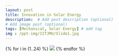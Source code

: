 ```yaml
---
layout: post
title: Innovation in Solar Energy
description:  # Add post description (optional)
# Add image post (optional)
tags: [Mechanical, Solar Energy] # add tag
img : /ppt-img/IITJMU/Slide1.jpg
---
```


{% for i in (1..24) %}
  <img src="{{site.baseurl}}/assets/ppt-img/IITJMU/Slide{{i}}.jpg"/>
{% endfor %}
